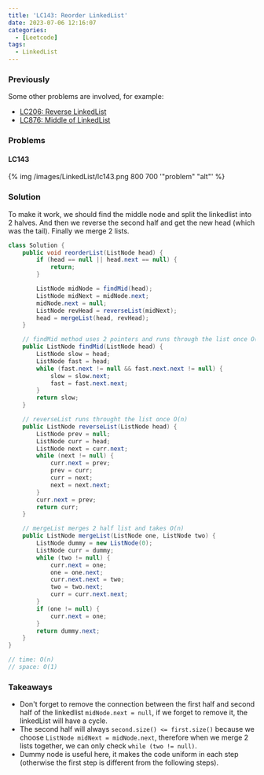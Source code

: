 ```yaml
---
title: 'LC143: Reorder LinkedList'
date: 2023-07-06 12:16:07
categories:
  - [Leetcode]
tags:
  - LinkedList
---
```


### Previously

Some other problems are involved, for example:
- [LC206: Reverse LinkedList](https://leetcode.com/problems/reverse-linked-list/description/)
- [LC876: Middle of LinkedList](https://leetcode.com/problems/middle-of-the-linked-list/description/)

### Problems

#### LC143

{% img /images/LinkedList/lc143.png 800 700 '"problem" "alt"' %}

### Solution

To make it work, we should find the middle node and split the linkedlist into 2 halves. And then we reverse the second half and get the new head (which was the tail). Finally we merge 2 lists.

```java
class Solution {
    public void reorderList(ListNode head) {
        if (head == null || head.next == null) {
            return;
        }

        ListNode midNode = findMid(head);
        ListNode midNext = midNode.next;
        midNode.next = null;
        ListNode revHead = reverseList(midNext);
        head = mergeList(head, revHead);
    }

    // findMid method uses 2 pointers and runs through the list once O(n)
    public ListNode findMid(ListNode head) {
        ListNode slow = head;
        ListNode fast = head;
        while (fast.next != null && fast.next.next != null) {
            slow = slow.next;
            fast = fast.next.next;
        }
        return slow;
    }

    // reverseList runs throught the list once O(n)
    public ListNode reverseList(ListNode head) {
        ListNode prev = null;
        ListNode curr = head;
        ListNode next = curr.next;
        while (next != null) {
            curr.next = prev;
            prev = curr;
            curr = next;
            next = next.next;
        }
        curr.next = prev;
        return curr;
    }

    // mergeList merges 2 half list and takes O(n)
    public ListNode mergeList(ListNode one, ListNode two) {
        ListNode dummy = new ListNode(0);
        ListNode curr = dummy;
        while (two != null) {
            curr.next = one;
            one = one.next;
            curr.next.next = two;
            two = two.next;
            curr = curr.next.next;
        }
        if (one != null) {
            curr.next = one;
        }
        return dummy.next;
    }
}

// time: O(n)
// space: O(1)
```

### Takeaways

- Don't forget to remove the connection between the first half and second half of the linkedlist `midNode.next = null`, if we forget to remove it, the linkedList will have a cycle.
- The second half will always `second.size() <= first.size()` because we choose `ListNode midNext = midNode.next`, therefore when we merge 2 lists together, we can only check `while (two != null)`.
- Dummy node is useful here, it makes the code uniform in each step (otherwise the first step is different from the following steps).